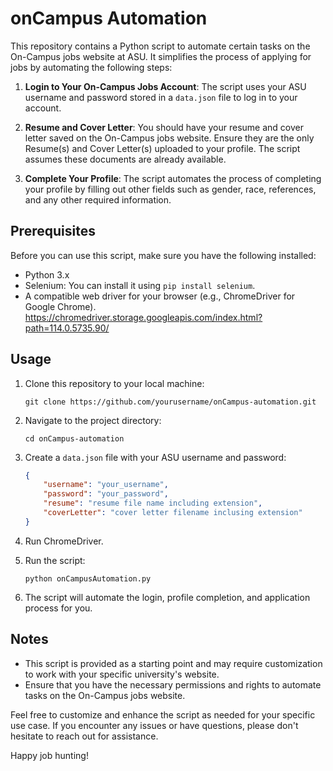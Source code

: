 # onCampus Automation

This repository contains a Python script to automate certain tasks on the On-Campus jobs website at ASU. It simplifies the process of applying for jobs by automating the following steps:

1. **Login to Your On-Campus Jobs Account**: The script uses your ASU username and password stored in a `data.json` file to log in to your account.

2. **Resume and Cover Letter**: You should have your resume and cover letter saved on the On-Campus jobs website. Ensure they are the only Resume(s) and Cover Letter(s) uploaded to your profile. The script assumes these documents are already available.

3. **Complete Your Profile**: The script automates the process of completing your profile by filling out other fields such as gender, race, references, and any other required information.

## Prerequisites

Before you can use this script, make sure you have the following installed:

- Python 3.x
- Selenium: You can install it using `pip install selenium`.
- A compatible web driver for your browser (e.g., ChromeDriver for Google Chrome). https://chromedriver.storage.googleapis.com/index.html?path=114.0.5735.90/

## Usage

1. Clone this repository to your local machine:

   ```
   git clone https://github.com/yourusername/onCampus-automation.git
   ```

2. Navigate to the project directory:

   ```
   cd onCampus-automation
   ```

3. Create a `data.json` file with your ASU username and password:

   ```json
   {
       "username": "your_username",
       "password": "your_password",
       "resume": "resume file name including extension",
       "coverLetter": "cover letter filename inclusing extension"
   }
   ```

4. Run ChromeDriver.

5. Run the script:

   ```
   python onCampusAutomation.py
   ```

6. The script will automate the login, profile completion, and application process for you.

## Notes

- This script is provided as a starting point and may require customization to work with your specific university's website.
- Ensure that you have the necessary permissions and rights to automate tasks on the On-Campus jobs website.

Feel free to customize and enhance the script as needed for your specific use case. If you encounter any issues or have questions, please don't hesitate to reach out for assistance.

Happy job hunting!
